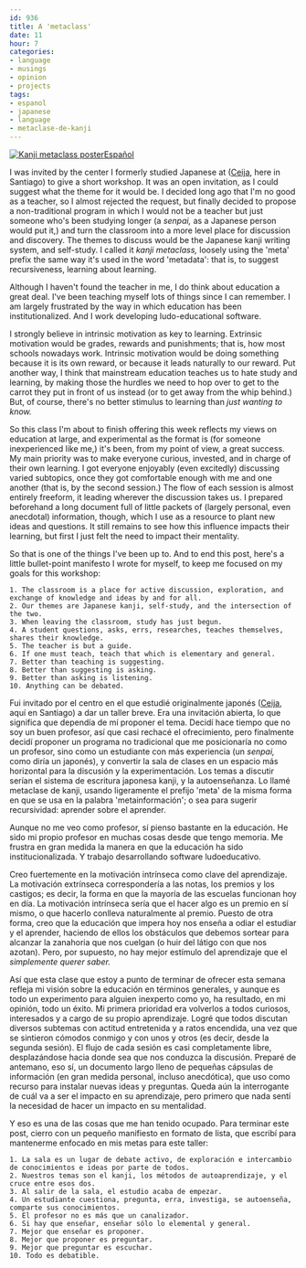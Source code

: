 ```yaml
---
id: 936
title: A 'metaclass'
date: 11
hour: 7
categories:
- language
- musings
- opinion
- projects
tags:
- espanol
- japanese
- language
- metaclase-de-kanji
---
```


[![Kanji metaclass poster](http://blog.agj.cl/wp-content/uploads/2014/11/kanjimetaclass.png)](http://piclog.agj.cl/?picture=72)[Español](http://blog.agj.cl/2014/11/a-metaclass/#language)

I was invited by the center I formerly studied Japanese at ([Ceija](http://www.ceija.cl/), here in Santiago) to give a short workshop. It was an open invitation, as I could suggest what the theme for it would be. I decided long ago that I'm no good as a teacher, so I almost rejected the request, but finally decided to propose a non-traditional program in which I would not be a teacher but just someone who's been studying longer (a _senpai,_ as a Japanese person would put it,) and turn the classroom into a more level place for discussion and discovery. The themes to discuss would be the Japanese kanji writing system, and self-study. I called it _kanji metaclass,_ loosely using the 'meta' prefix the same way it's used in the word 'metadata': that is, to suggest recursiveness, learning about learning.

Although I haven't found the teacher in me, I do think about education a great deal. I've been teaching myself lots of things since I can remember. I am largely frustrated by the way in which education has been institutionalized. And I work developing ludo-educational software.

I strongly believe in intrinsic motivation as key to learning. Extrinsic motivation would be grades, rewards and punishments; that is, how most schools nowadays work. Intrinsic motivation would be doing something because it is its own reward, or because it leads naturally to our reward. Put another way, I think that mainstream education teaches us to hate study and learning, by making those the hurdles we need to hop over to get to the carrot they put in front of us instead (or to get away from the whip behind.) But, of course, there's no better stimulus to learning than _just wanting to know._

So this class I'm about to finish offering this week reflects my views on education at large, and experimental as the format is (for someone inexperienced like me,) it's been, from my point of view, a great success. My main priority was to make everyone curious, invested, and in charge of their own learning. I got everyone enjoyably (even excitedly) discussing varied subtopics, once they got comfortable enough with me and one another (that is, by the second session.) The flow of each session is almost entirely freeform, it leading wherever the discussion takes us. I prepared beforehand a long document full of little packets of (largely personal, even anecdotal) information, though, which I use as a resource to plant new ideas and questions. It still remains to see how this influence impacts their learning, but first I just felt the need to impact their mentality.

So that is one of the things I've been up to. And to end this post, here's a little bullet-point manifesto I wrote for myself, to keep me focused on my goals for this workshop:

 	1. The classroom is a place for active discussion, exploration, and exchange of knowledge and ideas by and for all.
 	2. Our themes are Japanese kanji, self-study, and the intersection of the two.
 	3. When leaving the classroom, study has just begun.
 	4. A student questions, asks, errs, researches, teaches themselves, shares their knowledge.
 	5. The teacher is but a guide.
 	6. If one must teach, teach that which is elementary and general.
 	7. Better than teaching is suggesting.
 	8. Better than suggesting is asking.
 	9. Better than asking is listening.
 	10. Anything can be debated.

<!-- more -->

<language-break />

Fui invitado por el centro en el que estudié originalmente japonés ([Ceija](http://www.ceija.cl/), aquí en Santiago) a dar un taller breve. Era una invitación abierta, lo que significa que dependía de mí proponer el tema. Decidí hace tiempo que no soy un buen profesor, así que casi rechacé el ofrecimiento, pero finalmente decidí proponer un programa no tradicional que me posicionaría no como un profesor, sino como un estudiante con más experiencia (un _senpai,_ como diría un japonés), y convertir la sala de clases en un espacio más horizontal para la discusión y la experimentación. Los temas a discutir serían el sistema de escritura japonesa kanji, y la autoenseñanza. Lo llamé metaclase de kanji, usando ligeramente el prefijo 'meta' de la misma forma en que se usa en la palabra 'metainformación'; o sea para sugerir recursividad: aprender sobre el aprender.

Aunque no me veo como profesor, sí pienso bastante en la educación. He sido mi propio profesor en muchas cosas desde que tengo memoria. Me frustra en gran medida la manera en que la educación ha sido institucionalizada. Y trabajo desarrollando software ludoeducativo.

Creo fuertemente en la motivación intrínseca como clave del aprendizaje. La motivación extrínseca correspondería a las notas, los premios y los castigos; es decir, la forma en que la mayoría de las escuelas funcionan hoy en día. La motivación intrínseca sería que el hacer algo es un premio en sí mismo, o que hacerlo conlleva naturalmente al premio. Puesto de otra forma, creo que la educación que impera hoy nos enseña a odiar el estudiar y el aprender, haciendo de ellos los obstáculos que debemos sortear para alcanzar la zanahoria que nos cuelgan (o huir del látigo con que nos azotan). Pero, por supuesto, no hay mejor estímulo del aprendizaje que el _simplemente querer saber._

Así que esta clase que estoy a punto de terminar de ofrecer esta semana refleja mi visión sobre la educación en términos generales, y aunque es todo un experimento para alguien inexperto como yo, ha resultado, en mi opinión, todo un éxito. Mi primera prioridad era volverlos a todos curiosos, interesados y a cargo de su propio aprendizaje. Logré que todos discutan diversos subtemas con actitud entretenida y a ratos encendida, una vez que se sintieron cómodos conmigo y con unos y otros (es decir, desde la segunda sesión). El flujo de cada sesión es casi completamente libre, desplazándose hacia donde sea que nos conduzca la discusión. Preparé de antemano, eso sí, un documento largo lleno de pequeñas cápsulas de información (en gran medida personal, incluso anecdótica), que uso como recurso para instalar nuevas ideas y preguntas. Queda aún la interrogante de cuál va a ser el impacto en su aprendizaje, pero primero que nada sentí la necesidad de hacer un impacto en su mentalidad.

Y eso es una de las cosas que me han tenido ocupado. Para terminar este post, cierro con un pequeño manifiesto en formato de lista, que escribí para mantenerme enfocado en mis metas para este taller:

 	1. La sala es un lugar de debate activo, de exploración e intercambio de conocimientos e ideas por parte de todos.
 	2. Nuestros temas son el kanji, los métodos de autoaprendizaje, y el cruce entre esos dos.
 	3. Al salir de la sala, el estudio acaba de empezar.
 	4. Un estudiante cuestiona, pregunta, erra, investiga, se autoenseña, comparte sus conocimientos.
 	5. El profesor no es más que un canalizador.
 	6. Si hay que enseñar, enseñar sólo lo elemental y general.
 	7. Mejor que enseñar es proponer.
 	8. Mejor que proponer es preguntar.
 	9. Mejor que preguntar es escuchar.
 	10. Todo es debatible.
